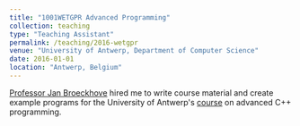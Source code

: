 ```yaml
---
title: "1001WETGPR Advanced Programming"
collection: teaching
type: "Teaching Assistant"
permalink: /teaching/2016-wetgpr
venue: "University of Antwerp, Department of Computer Science"
date: 2016-01-01
location: "Antwerp, Belgium"
---
```


[Professor Jan Broeckhove](https://www.uantwerpen.be/en/staff/jan-broeckhove/) hired me to write course material and create example programs for the University of Antwerp's [course](https://www.uantwerpen.be/popup/opleidingsonderdeel.aspx?catalognr=1001WETGPR&taal=en&aj=2016) on advanced C++ programming.
